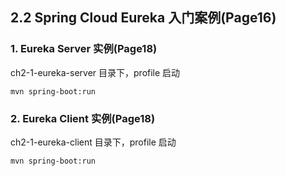 ##  2.2 Spring Cloud Eureka 入门案例(Page16)

### 1. Eureka Server 实例(Page18)
ch2-1-eureka-server 目录下，profile 启动
```
mvn spring-boot:run
```

### 2. Eureka Client 实例(Page18)
ch2-1-eureka-client 目录下，profile 启动
```
mvn spring-boot:run
```